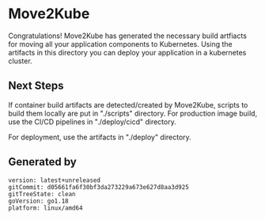# Move2Kube

Congratulations! Move2Kube has generated the necessary build artfiacts for moving all your application components to Kubernetes. Using the artifacts in this directory you can deploy your application in a kubernetes cluster.

## Next Steps

If container build artifacts are detected/created by Move2Kube, scripts to build them locally are put in "./scripts" directory. For production image build, use the CI/CD pipelines in "./deploy/cicd" directory.

For deployment, use the artifacts in "./deploy" directory.

## Generated by

```
version: latest+unreleased
gitCommit: d05661fa6f30bf3da273229a673e627d8aa3d925
gitTreeState: clean
goVersion: go1.18
platform: linux/amd64
```
